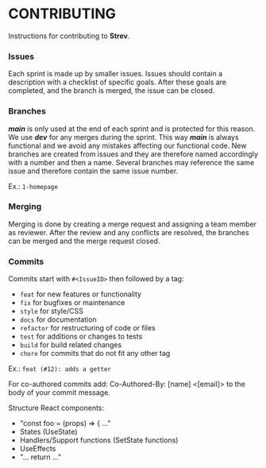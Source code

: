 # CONTRIBUTING
 Instructions for contributing to **Strev**.
 
 
### Issues
Each sprint is made up by smaller issues. Issues should contain a description with a checklist of specific goals. After these goals are completed, and the branch is merged, the issue can be closed.

### Branches 
***main*** is only used at the end of each sprint and is protected for this reason. We use ***dev*** for any merges during the sprint. This way ***main*** is always functional and we avoid any mistakes affecting our functional code. New branches are created from issues and they are therefore named accordingly with a number and then a name. Several branches may reference the same issue and therefore contain the same issue number.

Ex.: `1-homepage`

### Merging
Merging is done by creating a merge request and assigning a team member as reviewer. After the review and any conflicts are resolved, the branches can be merged and the merge request closed.


### Commits
Commits start with `#<IssueID>` then followed by a tag:
 - `feat` for new features or functionality
 - `fix` for bugfixes or maintenance
 - `style` for style/CSS
 - `docs` for documentation
 - `refactor` for restructuring of code or files
 - `test` for additions or changes to tests
 - `build` for build related changes
 - `chore` for commits that do not fit any other tag
 
Ex.: `feat (#12): adds a getter`

For co-authored commits add:
Co-Authored-By: [name] <[email]>
to the body of your commit message.

Structure React components:
 - "const foo = (props) => { ..."
 - States (UseState)
 - Handlers/Support functions (SetState functions)
 - UseEffects
 - "... return ..."

